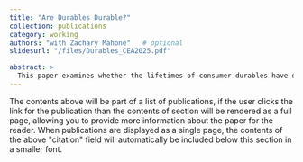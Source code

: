 ```yaml
---
title: "Are Durables Durable?"
collection: publications
category: working
authors: "with Zachary Mahone"   # optional
slidesurl: "/files/Durables_CEA2025.pdf"

abstract: >
  This paper examines whether the lifetimes of consumer durables have declined over time and investigates the underlying drivers. Using data from the Consumer Expenditure Survey (CEX) and the Residential Energy Consumption Survey (RECS), we document a shortening of appliance lifespans alongside falling relative prices. We develop and calibrate a quantitative model of household replacement decisions to decompose these trends into supply-side (technological depreciation, planned obsolescence) and demand-side (price and income effects) forces. Preliminary results suggest that both faster depreciation and declining relative prices contribute significantly to reduced durability, with technological changes accounting for roughly half of the decline in the share of older appliances.
---
```


The contents above will be part of a list of publications, if the user clicks the link for the publication than the contents of section will be rendered as a full page, allowing you to provide more information about the paper for the reader. When publications are displayed as a single page, the contents of the above "citation" field will automatically be included below this section in a smaller font.

